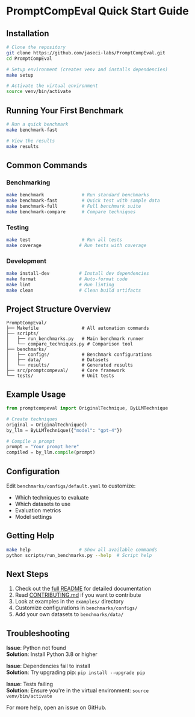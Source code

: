 # PromptCompEval Quick Start Guide

## Installation

```bash
# Clone the repository
git clone https://github.com/jaseci-labs/PromptCompEval.git
cd PromptCompEval

# Setup environment (creates venv and installs dependencies)
make setup

# Activate the virtual environment
source venv/bin/activate
```

## Running Your First Benchmark

```bash
# Run a quick benchmark
make benchmark-fast

# View the results
make results
```

## Common Commands

### Benchmarking
```bash
make benchmark              # Run standard benchmarks
make benchmark-fast         # Quick test with sample data
make benchmark-full         # Full benchmark suite
make benchmark-compare      # Compare techniques
```

### Testing
```bash
make test                   # Run all tests
make coverage              # Run tests with coverage
```

### Development
```bash
make install-dev           # Install dev dependencies
make format                # Auto-format code
make lint                  # Run linting
make clean                 # Clean build artifacts
```

## Project Structure Overview

```
PromptCompEval/
├── Makefile                # All automation commands
├── scripts/
│   ├── run_benchmarks.py   # Main benchmark runner
│   └── compare_techniques.py # Comparison tool
├── benchmarks/
│   ├── configs/            # Benchmark configurations
│   ├── data/               # Datasets
│   └── results/            # Generated results
├── src/promptcompeval/     # Core framework
└── tests/                  # Unit tests
```

## Example Usage

```python
from promptcompeval import OriginalTechnique, ByLLMTechnique

# Create techniques
original = OriginalTechnique()
by_llm = ByLLMTechnique({"model": "gpt-4"})

# Compile a prompt
prompt = "Your prompt here"
compiled = by_llm.compile(prompt)
```

## Configuration

Edit `benchmarks/configs/default.yaml` to customize:
- Which techniques to evaluate
- Which datasets to use
- Evaluation metrics
- Model settings

## Getting Help

```bash
make help                  # Show all available commands
python scripts/run_benchmarks.py --help  # Script help
```

## Next Steps

1. Check out the [full README](README.md) for detailed documentation
2. Read [CONTRIBUTING.md](CONTRIBUTING.md) if you want to contribute
3. Look at examples in the `examples/` directory
4. Customize configurations in `benchmarks/configs/`
5. Add your own datasets to `benchmarks/data/`

## Troubleshooting

**Issue**: Python not found  
**Solution**: Install Python 3.8 or higher

**Issue**: Dependencies fail to install  
**Solution**: Try upgrading pip: `pip install --upgrade pip`

**Issue**: Tests failing  
**Solution**: Ensure you're in the virtual environment: `source venv/bin/activate`

For more help, open an issue on GitHub.
